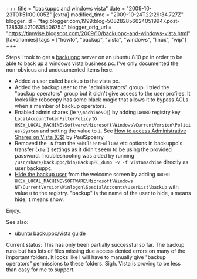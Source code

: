 +++
title = "backuppc and windows vista"
date = "2009-10-23T01:51:00.005Z"
[extra]
modified_time = "2009-10-24T22:29:34.727Z"
blogger_id = "tag:blogger.com,1999:blog-5082828566240519947.post-1285384210635406754"
blogger_orig_url = "https://timwise.blogspot.com/2009/10/backuppc-and-windows-vista.html"
[taxonomies]
tags = ["howto", "backup", "vista", "windows", "linux", "wip"]
+++

Steps I took to get a [backuppc](http://backuppc.sourceforge.net/) server on an
ubuntu 8.10 pc in order to be able to back up a windows vista business pc. I've
only documented the non-obvious and undocumented items here.

*   Added a user called backup to the vista pc.
*   Added the backup user to the "administrators" group. I tried the "backup
    operators" group but it didn't give access to the user profiles. It looks
    like robocopy has some black magic that allows it to bypass ACLs when a
    member of backup operators.
*   Enabled admin shares (ie `\\machine\C$`) by adding `DWORD` registry key
    `LocalAccountTokenFilterPolicy` to
    `HKEY_LOCAL_MACHINE\Software\Microsoft\Windows\CurrentVersion\Policies\System`
    and setting the value to `1`. See [How to access Administrative Shares on
    Vista
    (C$)](http://www.paulspoerry.com/2007/05/09/how-to-access-administrative-shares-on-vista-c/)
    by PaulSpoerry
*   Removed the `-N` from the `SmbClientFullCmd` etc options in backuppc's
    transfer (`xfer`) settings as it didn't seem to be using the provided
    password. Troubleshooting was aided by running
    `/usr/share/backuppc/bin/BackupPC_dump -v -f vistamachine` directly as user
    backuppc.
*   [Hide the backup
    user](http://forums.techarena.in/vista-administration/689162.htm#post2788050)
    from the welcome screen by adding `DWORD`
    `HKEY_LOCAL_MACHINE\SOFTWARE\Microsoft\Windows
    NT\CurrentVersion\Winlogon\SpecialAccounts\UserList\backup` with value `0`
    to the registry. "backup" is the name of the user to hide, `0` means hide,
    `1` means show.

Enjoy.

See also:

* [ubuntu backuppc/vista
    guide](https://help.ubuntu.com/community/BackupPC/smb)

Current status: This has only been partially successful so far. The backup runs
but has lots of files missing due access denied errors on many of the important
folders. It looks like I will have to manually give "backup operators"
permissions to these folders. Sigh. Vista is proving to be less than easy for
me to support.
